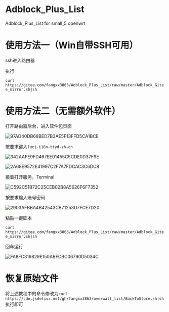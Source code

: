 # Adblock_Plus_List
Adblock_Plus_List for small_5 openwrt

# 使用方法一（Win自带SSH可用）

ssh进入路由器

执行

`curl https://gitee.com/fangxx3863/Adblock_Plus_List/raw/master/Adblock_Gitee_mirror.sh|sh`

# 使用方法二（无需额外软件）

打开路由器后台，进入软件包页面

![97AD40DB68BED7B3AE5F13FFD5CA1BCE](https://user-images.githubusercontent.com/48589001/140941076-4b6c207a-54a4-4573-b435-0b271eec6076.png)

按要求键入`luci-i18n-ttyd-zh-cn`

![342AAFE9FD467EE01455C5CDE0D37F9E](https://user-images.githubusercontent.com/48589001/140941255-a635ba40-d35c-4660-923e-80082a13979c.png)

![2A68E9572E41997C2F7A7FDCAC3C6DC8](https://user-images.githubusercontent.com/48589001/140941273-6f4a118e-1a92-4641-a723-fd4c4a731fc0.png)

接着打开服务，Terminal

![C592C51B72C25CEB02B8A5626F6F7352](https://user-images.githubusercontent.com/48589001/140941332-3852bb8e-fa94-41a1-b465-58306fedf060.png)

按要求输入账号密码

![2903AFBBA4B42543CB71253D7FCE7D20](https://user-images.githubusercontent.com/48589001/140941381-f12ffbf9-5bb4-40dc-817e-926f29aae891.png)

粘贴一键脚本

`curl https://gitee.com/fangxx3863/Adblock_Plus_List/raw/master/Adblock_Gitee_mirror.sh|sh`

回车运行

![FA8FC319829E150ABFCBC06790D5034C](https://user-images.githubusercontent.com/48589001/140941431-63667503-442a-4241-bd72-aa47feabf1ee.png)

# 恢复原始文件

将上述教程中的命令修改为`curl https://cdn.jsdelivr.net/gh/fangxx3863/overwall_list/BackToStore.sh|sh`执行即可
